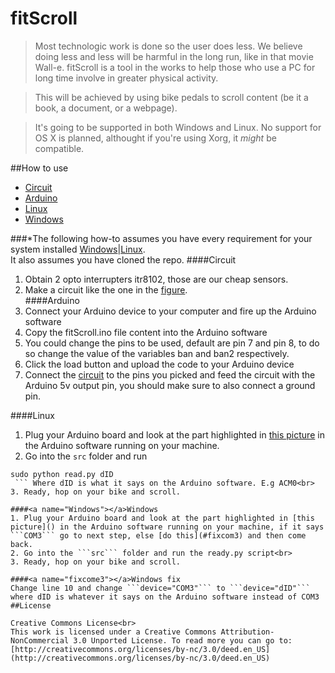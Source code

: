 fitScroll
=========
>Most technologic work is done so the user does less. We believe doing less and less will be harmful in the long run, like in that movie Wall-e.
fitScroll is a tool in the works to help those who use a PC for long time involve in greater physical activity.

>This will be achieved by using bike pedals to scroll content (be it a book, a document, or a webpage).

>It's going to be supported in both Windows and Linux.
No support for OS X is planned, althought if you're using Xorg, it *might* be compatible.


##How to use
* [Circuit](#Circuit)
* [Arduino](#Arduino)
* [Linux](#Linux)
* [Windows](#Windows)

###*The following how-to assumes you have every requirement for your system installed [Windows](requirementsWindows.md)|[Linux](requirementsLinux.md).<br>It also assumes you have cloned the repo.
####<a name="Circuit"></a>Circuit
1. Obtain 2 opto interrupters itr8102, those are our cheap sensors.
2. Make a circuit like the one in the [figure]().<br>
####<a name="Arduino"></a>Arduino
1. Connect your Arduino device to your computer and fire up the Arduino software
2. Copy the fitScroll.ino file content into the Arduino software
3. You could change the pins to be used, default are pin 7 and pin 8, to do so change the value of the variables ban and ban2 respectively.
4. Click the load button and upload the code to your Arduino device 
5. Connect the [circuit](#Circuit) to the pins you picked and feed the circuit with the Arduino 5v output pin, you should make sure to also connect a ground pin.

####<a name="Linux"></a>Linux
1. Plug your Arduino board and look at the part highlighted in [this picture]() in the Arduino software running on your machine.
2. Go into the ```src``` folder and run<br>
```
sudo python read.py dID
 ``` Where dID is what it says on the Arduino software. E.g ACM0<br>
3. Ready, hop on your bike and scroll.

####<a name="Windows"></a>Windows
1. Plug your Arduino board and look at the part highlighted in [this picture]() in the Arduino software running on your machine, if it says ```COM3``` go to next step, else [do this](#fixcom3) and then come back.
2. Go into the ```src``` folder and run the ready.py script<br>
3. Ready, hop on your bike and scroll.

####<a name="fixcome3"></a>Windows fix
Change line 10 and change ```device="COM3"``` to ```device="dID"``` where dID is whatever it says on the Arduino software instead of COM3 
##License

Creative Commons License<br>
This work is licensed under a Creative Commons Attribution-NonCommercial 3.0 Unported License. To read more you can go to:[http://creativecommons.org/licenses/by-nc/3.0/deed.en_US](http://creativecommons.org/licenses/by-nc/3.0/deed.en_US)